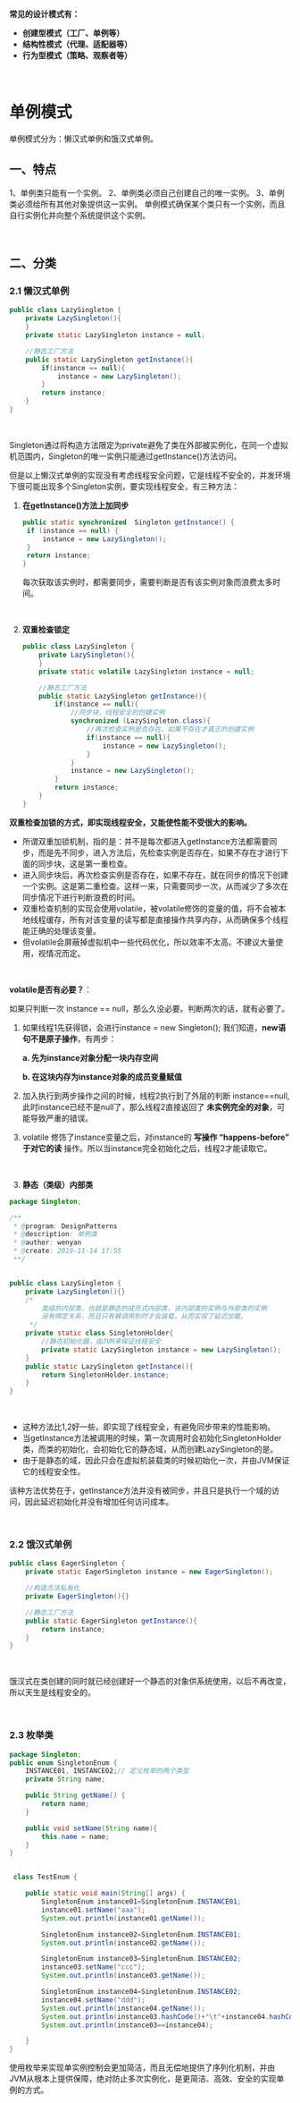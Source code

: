 **常见的设计模式有：**

- **创建型模式（工厂、单例等）**
- **结构性模式（代理、适配器等）**
- **行为型模式（策略、观察者等）**

<br>

# 单例模式

单例模式分为：懒汉式单例和饿汉式单例。

## 一、特点

1、单例类只能有一个实例。
2、单例类必须自己创建自己的唯一实例。
3、单例类必须给所有其他对象提供这一实例。
单例模式确保某个类只有一个实例，而且自行实例化并向整个系统提供这个实例。

<br>



## 二、分类

### 2.1 懒汉式单例

```java
public class LazySingleton {
    private LazySingleton(){
    }
    private static LazySingleton instance = null;

    //静态工厂方法
    public static LazySingleton getInstance(){
        if(instance == null){
            instance = new LazySingleton();
        }
        return instance;
    }
}
```

<br>

Singleton通过将构造方法限定为private避免了类在外部被实例化，在同一个虚拟机范围内，Singleton的唯一实例只能通过getInstance()方法访问。

但是以上懒汉式单例的实现没有考虑线程安全问题，它是线程不安全的，并发环境下很可能出现多个Singleton实例，要实现线程安全，有三种方法：

1. **在getInstance()方法上加同步**

   ```java
   public static synchronized  Singleton getInstance() {
   	if (instance == null) {
   		instance = new LazySingleton();
   	}
   	return instance;
   }
   ```

   每次获取该实例时，都需要同步，需要判断是否有该实例对象而浪费太多时间。

   <br>

2. **双重检查锁定**

   ```java
   public class LazySingleton {
       private LazySingleton(){
       }
       private static volatile LazySingleton instance = null;
   
       //静态工厂方法
       public static LazySingleton getInstance(){
           if(instance == null){
               //同步块，线程安全的创建实例
               synchronized (LazySingleton.class){
                   //再次检查实例是否存在，如果不存在才真正的创建实例
                   if(instance == null){
                       instance = new LazySingleton();
                   }
               }
               instance = new LazySingleton();
           }
           return instance;
       }
   }
   ```

**双重检查加锁的方式，即实现线程安全，又能使性能不受很大的影响。**

- 所谓双重加锁机制，指的是：并不是每次都进入getInstance方法都需要同步，而是先不同步，进入方法后，先检查实例是否存在，如果不存在才进行下面的同步块，这是第一重检查。
- 进入同步块后，再次检查实例是否存在，如果不存在，就在同步的情况下创建一个实例。这是第二重检查。这样一来，只需要同步一次，从而减少了多次在同步情况下进行判断浪费的时间。
- 双重检查机制的实现会使用volatile，被volatile修饰的变量的值，将不会被本地线程缓存，所有对该变量的读写都是直接操作共享内存，从而确保多个线程能正确的处理该变量。
- 但volatile会屏蔽掉虚拟机中一些代码优化，所以效率不太高。不建议大量使用，视情况而定。

<br>

**volatile是否有必要？**：

如果只判断一次 instance == null，那么久没必要。判断两次的话，就有必要了。

1. 如果线程1先获得锁，会进行instance = new Singleton(); 我们知道，**new语句不是原子操作**，有两步：

   **a. 先为instance对象分配一块内存空间**

   **b. 在这块内存为instance对象的成员变量赋值**

2. 加入执行到两步操作之间的时候，线程2执行到了外层的判断 instance==null, 此时instance已经不是null了，那么线程2直接返回了 **未实例完全的对象**，可能导致严重的错误。

3. volatile 修饰了instance变量之后，对instance的 **写操作 “happens-before” 于对它的读** 操作。所以当instance完全初始化之后，线程2才能读取它。

<br>



3. **静态（类级）内部类**

```java
package Singleton;

/**
 * @program: DesignPatterns
 * @description: 单例类
 * @author: wenyan
 * @create: 2019-11-14 17:55
 **/


public class LazySingleton {
    private LazySingleton(){}
    /*
        类级的内部类，也就是静态的成员式内部类，该内部类的实例与外部类的实例
        没有绑定关系，而且只有被调用到时才会装载，从而实现了延迟加载。
     */
    private static class SingletonHolder{
        //静态初始化器，由JVM来保证线程安全
        private static LazySingleton instance = new LazySingleton();
    }
    public static LazySingleton getInstance(){
        return SingletonHolder.instance;
    }
}
```

<br>

- 这种方法比1,2好一些，即实现了线程安全，有避免同步带来的性能影响。
- 当getInstance方法被调用的时候，第一次调用时会初始化SingletonHolder类，而类的初始化，会初始化它的静态域，从而创建LazySingleton的是。
- 由于是静态的域，因此只会在虚拟机装载类的时候初始化一次，并由JVM保证它的线程安全性。

该种方法优势在于，getInstance方法并没有被同步，并且只是执行一个域的访问，因此延迟初始化并没有增加任何访问成本。

<br>



### 2.2 饿汉式单例

```java
public class EagerSingleton {
    private static EagerSingleton instance = new EagerSingleton();

    //构造方法私有化
    private EagerSingleton(){}

    //静态工厂方法
    public static EagerSingleton getInstance(){
        return instance;
    }
}
```

<br>

饿汉式在类创建的同时就已经创建好一个静态的对象供系统使用，以后不再改变，所以天生是线程安全的。

<br>

### 2.3 枚举类

```java
package Singleton;
public enum SingletonEnum {
    INSTANCE01, INSTANCE02;// 定义枚举的两个类型
    private String name;

    public String getName() {
        return name;
    }

    public void setName(String name){
        this.name = name;
    }
}


 class TestEnum {

    public static void main(String[] args) {
        SingletonEnum instance01=SingletonEnum.INSTANCE01;
        instance01.setName("aaa");
        System.out.println(instance01.getName());

        SingletonEnum instance02=SingletonEnum.INSTANCE01;
        System.out.println(instance02.getName());

        SingletonEnum instance03=SingletonEnum.INSTANCE02;
        instance03.setName("ccc");
        System.out.println(instance03.getName());

        SingletonEnum instance04=SingletonEnum.INSTANCE02;
        instance04.setName("ddd");
        System.out.println(instance04.getName());
        System.out.println(instance03.hashCode()+"\t"+instance04.hashCode());
        System.out.println(instance03==instance04);

    }
}
```

使用枚举来实现单实例控制会更加简洁，而且无偿地提供了序列化机制，并由JVM从根本上提供保障，绝对防止多次实例化，是更简洁、高效、安全的实现单例的方式。